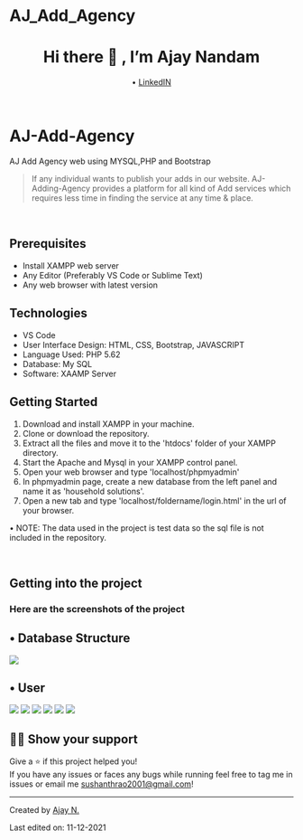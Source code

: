 # AJ_Add_Agency
 <h1 align="center">Hi there 👋 , I’m Ajay Nandam</h1>
 <p align="center">
  • <a href="https://www.linkedin.com/in/ajay-nandam-03519320b/
![image](https://user-images.githubusercontent.com/84008670/145667279-22406018-197c-43d9-afd9-3a91f94dd26d.png)
">LinkedIN</a> 
</p>

<p>&nbsp;</p>

# AJ-Add-Agency
<p>AJ Add Agency web using MYSQL,PHP and Bootstrap</p>

> If any individual wants to publish your adds in our website.
> AJ-Adding-Agency provides a platform for all kind of Add services which requires less time in finding the service at any time & place.

<p>&nbsp;</p>

## Prerequisites
 - Install XAMPP web server
- Any Editor (Preferably VS Code or Sublime Text)
- Any web browser with latest version

## Technologies
- VS Code
- User Interface Design: HTML, CSS, Bootstrap, JAVASCRIPT
- Language Used: PHP 5.62 
- Database: My SQL
- Software: XAAMP Server

## Getting Started

1. Download and install XAMPP in your machine.
2. Clone or download the repository.
3. Extract all the files and move it to the 'htdocs' folder of your XAMPP directory.
4. Start the Apache and Mysql in your XAMPP control panel.
5. Open your web browser and type 'localhost/phpmyadmin'
6. In phpmyadmin page, create a new database from the left panel and name it as 'household solutions'.
7. Open a new tab and type 'localhost/foldername/login.html' in the url of your browser.

• NOTE: The data used in the project is test data so the sql file is not included in the repository.

<p>&nbsp;</p>

## Getting into the project
 ### Here are the screenshots of the project
 
 ## • Database Structure
 <img src="https://github.com/Ajay-Nandam/AJ_Add_Agency/blob/main/Images/a.png">
 
 
 ## • User
 
 <img src="https://github.com/Ajay-Nandam/AJ_Add_Agency/blob/main/Images/Home.png">
 <img src="https://github.com/Ajay-Nandam/AJ_Add_Agency/blob/main/Images/Register.png">
 <img src="https://github.com/Ajay-Nandam/AJ_Add_Agency/blob/main/Images/Login.png">
 <img src="https://github.com/Ajay-Nandam/AJ_Add_Agency/blob/main/Images/Adds.png">
 <img src="https://github.com/Ajay-Nandam/AJ_Add_Agency/blob/main/Images/Contact.png">
 <img src="https://github.com/Ajay-Nandam/AJ_Add_Agency/blob/main/Images/About.png">
 
 
 
 <p></p>

## 👨‍🚀 Show your support
 Give a ⭐️ if this project helped you!<br/>
 If you have any issues or faces any bugs while running feel free to tag me in issues or email me sushanthrao2001@gmail.com!

----
Created by <a href="https://github.com/Ajay-Nandam
![image](https://user-images.githubusercontent.com/84008670/145667708-58343f64-9457-49d5-9bf8-9eea7bf3867a.png)
">Ajay N.</a>

Last edited on: 11-12-2021
